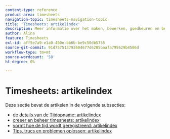 ```yaml
---
content-type: reference
product-area: timesheets
navigation-topic: timesheets-navigation-topic
title: 'Timesheets: artikelindex'
description: Meer informatie over het maken, bewerken, goedkeuren en beheren van tijdbladen, tijdbladprofielen en uurtypen vindt u in de volgende secties.
author: Alina
feature: Timesheets
exl-id: aff5e7a9-e1a0-460e-bb6b-be9c50db5755
source-git-commit: 91d757513792604677d6285baafa795629b4506d
workflow-type: tm+mt
source-wordcount: '58'
ht-degree: 0%

---
```


# Timesheets: artikelindex

<!-- Audited: 12/2023 -->

Deze sectie bevat de artikelen in de volgende subsecties:

* [ de details van de Tijdopname: artikelindex ](../timesheets/timesheets/timesheets.md)
* [ creeer en beheer timesheets: artikelindex ](../timesheets/create-and-manage-timesheets/create-and-manage-timesheets.md)
* [ vormt hoe de tijd wordt geregistreerd: artikelindex ](../timesheets/config-timesheet-prefs/configure-timesheet-preferences.md)
* [Tips, trucs en problemen oplossen: artikelindex](../timesheets/tips-tricks-and-troubleshooting/tips-tricks-and-troubleshooting-timesheets.md)
